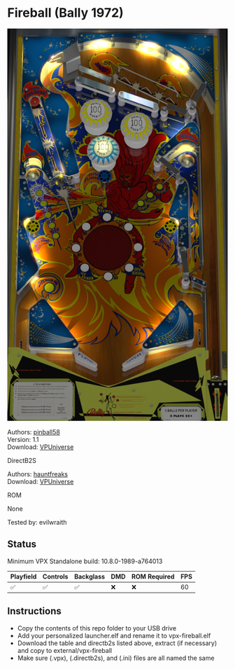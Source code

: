 # Fireball (Bally 1972)

![Table Preview](https://github.com/evilwraith/vpx-images/blob/main/vpx-fireball.png)

Authors: [pinball58](https://vpuniverse.com/profile/12067-pinball58/)  
Version: 1.1  
Download: [VPUniverse](https://vpuniverse.com/files/file/5513-fireball-bally-1972/)

DirectB2S

Authors: [hauntfreaks](https://vpuniverse.com/profile/5216-hauntfreaks/)  
Download: [VPUniverse](https://vpuniverse.com/files/file/20096-fireball-bally-1972-b2s/)

ROM

None

Tested by: evilwraith

## Status 

Minimum VPX Standalone build: 10.8.0-1989-a764013

| Playfield | Controls | Backglass | DMD | ROM Required | FPS | 
|-----------|----------|-----------|-----|--------------|-----|
| :white_check_mark: | :white_check_mark: | :white_check_mark: | :x: | :x: | 60 |

## Instructions

- Copy the contents of this repo folder to your USB drive
- Add your personalized launcher.elf and rename it to vpx-fireball.elf
- Download the table and directb2s listed above, extract (if necessary) and copy to external/vpx-fireball
- Make sure (.vpx), (.directb2s), and (.ini) files are all named the same
